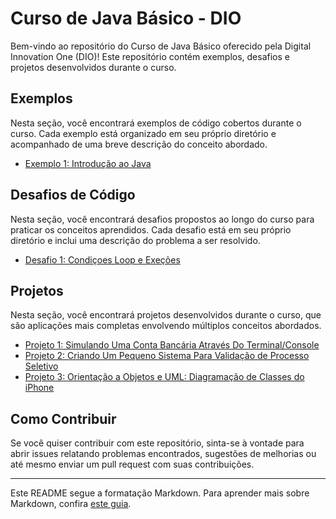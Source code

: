 # Curso de Java Básico - DIO

Bem-vindo ao repositório do Curso de Java Básico oferecido pela Digital Innovation One (DIO)! Este repositório contém exemplos, desafios e projetos desenvolvidos durante o curso.

## Exemplos

Nesta seção, você encontrará exemplos de código cobertos durante o curso. Cada exemplo está organizado em seu próprio diretório e acompanhado de uma breve descrição do conceito abordado.

- [Exemplo 1: Introdução ao Java](exemplos/introducao-java)


## Desafios de Código

Nesta seção, você encontrará desafios propostos ao longo do curso para praticar os conceitos aprendidos. Cada desafio está em seu próprio diretório e inclui uma descrição do problema a ser resolvido.

- [Desafio 1: Condiçoes Loop e Exeções](desafio/condições-loops-e-execoes-java)

## Projetos

Nesta seção, você encontrará projetos desenvolvidos durante o curso, que são aplicações mais completas envolvendo múltiplos conceitos abordados.

- [Projeto 1: Simulando Uma Conta Bancária Através Do Terminal/Console](projeto/conta-banco)
- [Projeto 2: Criando Um Pequeno Sistema Para Validação de Processo Seletivo](projeto/controle-fluxo)
- [Projeto 3: Orientação a Objetos e UML: Diagramação de Classes do iPhone](projeto/diagramação-classes-do-iphone)

## Como Contribuir

Se você quiser contribuir com este repositório, sinta-se à vontade para abrir issues relatando problemas encontrados, sugestões de melhorias ou até mesmo enviar um pull request com suas contribuições.

---

Este README segue a formatação Markdown. Para aprender mais sobre Markdown, confira [este guia](https://www.markdownguide.org/).
